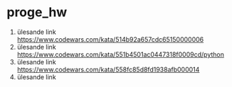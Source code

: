 # proge_hw
1. ülesande link https://www.codewars.com/kata/514b92a657cdc65150000006
2. ülesande link https://www.codewars.com/kata/551b4501ac0447318f0009cd/python
3. ülesande link https://www.codewars.com/kata/558fc85d8fd1938afb000014
4. ülesande link 
   
